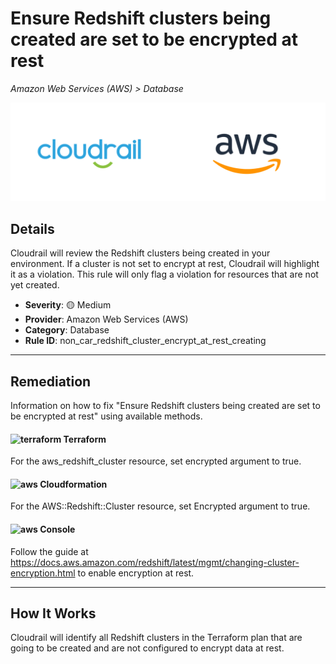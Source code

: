 # Ensure Redshift clusters being created are set to be encrypted at rest

*Amazon Web Services (AWS) > Database*

![Cloudrail and Amazon Web Services (AWS) logos](../images/cloudrail_aws.png)

## Details
Cloudrail will review the Redshift clusters being created in your environment. If a cluster is not set to encrypt at rest, Cloudrail will highlight it as a violation. This rule will only flag a violation for resources that are not yet created.

- **Severity**: 🟡 Medium
- **Provider**: Amazon Web Services (AWS)
- **Category**: Database
- **Rule ID**: non_car_redshift_cluster_encrypt_at_rest_creating

---

## Remediation
Information on how to fix "Ensure Redshift clusters being created are set to be encrypted at rest" using available methods.


####  <img src="../_media/emojis/terraform.png" alt="terraform" width="20"/>  Terraform
For the aws_redshift_cluster resource, set encrypted argument to true.








#### <img src="../_media/emojis/aws.png" alt="aws" width="20"/> Cloudformation
For the AWS::Redshift::Cluster resource, set Encrypted argument to true.



####  <img src="../_media/emojis/aws.png" alt="aws" width="20"/> Console
Follow the guide at <https://docs.aws.amazon.com/redshift/latest/mgmt/changing-cluster-encryption.html> to enable encryption at rest.




---

## How It Works
Cloudrail will identify all Redshift clusters in the Terraform plan that are going to be created and are not configured to encrypt data at rest.
